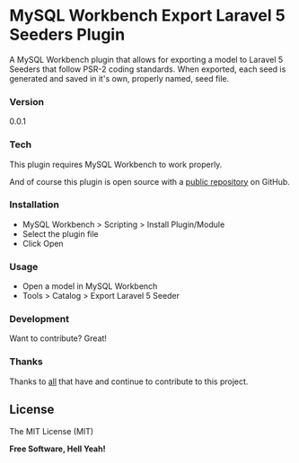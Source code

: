 # MySQL Workbench Export Laravel 5 Seeders Plugin

A MySQL Workbench plugin that allows for exporting a model to Laravel 5 Seeders that follow PSR-2 coding standards. When exported, each seed is generated and
saved in it's own, properly named, seed file.

### Version
0.0.1

### Tech

This plugin requires MySQL Workbench to work properly.

And of course this plugin is open source with a [public repository](https://github.com/beckenrode/mysql-workbench-export-laravel-5-Seeders)
 on GitHub.

### Installation

 - MySQL Workbench > Scripting > Install Plugin/Module
 - Select the plugin file
 - Click Open

### Usage

 - Open a model in MySQL Workbench
 - Tools > Catalog > Export Laravel 5 Seeder

### Development

Want to contribute? Great!

### Thanks

Thanks to [all](https://github.com/beckenrode/mysql-workbench-export-laravel-5-Seeders/graphs/contributors) that have and continue to contribute to this project.

License
----

The MIT License (MIT)

**Free Software, Hell Yeah!**
